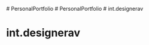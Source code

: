 
#   P e r s o n a l P o r t f o l i o  
 #   P e r s o n a l P o r t f o l i o  
 # int.designerav
# int.designerav
